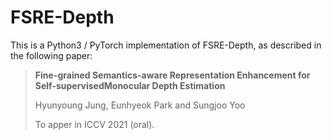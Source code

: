 # FSRE-Depth
This is a Python3 / PyTorch implementation of FSRE-Depth, as described in the following paper:

> **Fine-grained Semantics-aware Representation Enhancement for Self-supervisedMonocular Depth Estimation**
>
> Hyunyoung Jung, Eunhyeok Park and Sungjoo Yoo
>
> To apper in ICCV 2021 (oral).
